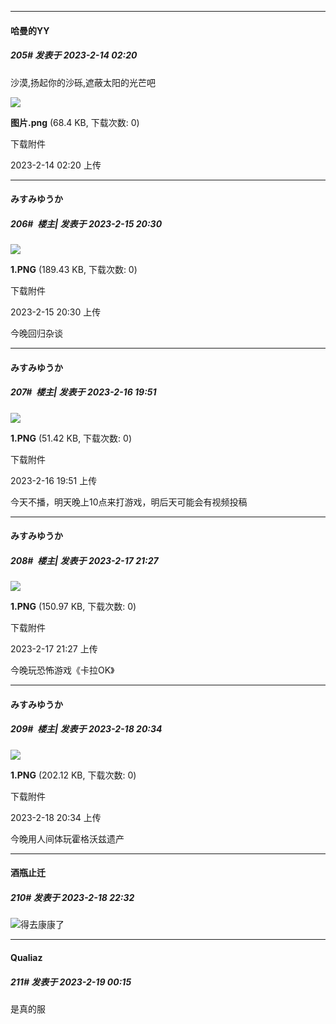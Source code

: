 
*****

####  哈曼的YY  
##### 205#       发表于 2023-2-14 02:20

沙漠,扬起你的沙砾,遮蔽太阳的光芒吧

<img src="https://img.saraba1st.com/forum/202302/14/022009ls1qj8dcgest38ed.png" referrerpolicy="no-referrer">

<strong>图片.png</strong> (68.4 KB, 下载次数: 0)

下载附件

2023-2-14 02:20 上传


*****

####  みすみゆうか  
##### 206#         楼主| 发表于 2023-2-15 20:30

<img src="https://img.saraba1st.com/forum/202302/15/203053wrh8ffrzida38ri4.png" referrerpolicy="no-referrer">

<strong>1.PNG</strong> (189.43 KB, 下载次数: 0)

下载附件

2023-2-15 20:30 上传

今晚回归杂谈


*****

####  みすみゆうか  
##### 207#         楼主| 发表于 2023-2-16 19:51

<img src="https://img.saraba1st.com/forum/202302/16/195119k9bb1p2y9y4rdqt1.png" referrerpolicy="no-referrer">

<strong>1.PNG</strong> (51.42 KB, 下载次数: 0)

下载附件

2023-2-16 19:51 上传

今天不播，明天晚上10点来打游戏，明后天可能会有视频投稿


*****

####  みすみゆうか  
##### 208#         楼主| 发表于 2023-2-17 21:27

<img src="https://img.saraba1st.com/forum/202302/17/212700eonmoz87rxwdog5g.png" referrerpolicy="no-referrer">

<strong>1.PNG</strong> (150.97 KB, 下载次数: 0)

下载附件

2023-2-17 21:27 上传

今晚玩恐怖游戏《卡拉OK》


*****

####  みすみゆうか  
##### 209#         楼主| 发表于 2023-2-18 20:34

<img src="https://img.saraba1st.com/forum/202302/18/203442bsvssfu6ovkvosly.png" referrerpolicy="no-referrer">

<strong>1.PNG</strong> (202.12 KB, 下载次数: 0)

下载附件

2023-2-18 20:34 上传

今晚用人间体玩霍格沃兹遗产


*****

####  酒瓶止迁  
##### 210#       发表于 2023-2-18 22:32

<img src="https://static.saraba1st.com/image/smiley/face2017/066.png" referrerpolicy="no-referrer">得去康康了


*****

####  Qualiaz  
##### 211#       发表于 2023-2-19 00:15

是真的服

